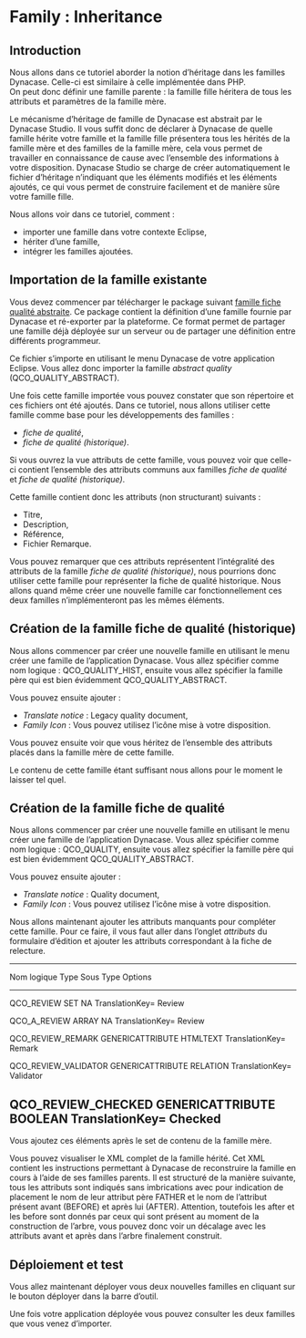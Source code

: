 # Family : Inheritance

## Introduction

Nous allons dans ce tutoriel aborder la notion d’héritage dans les
familles Dynacase. Celle-ci est similaire à celle implémentée dans
PHP.  
On peut donc définir une famille parente : la famille fille
héritera de tous les attributs et paramètres de la famille mère.

Le mécanisme d’héritage de famille de Dynacase est abstrait par le
Dynacase Studio. Il vous suffit donc de déclarer à Dynacase de
quelle famille hérite votre famille et la famille fille présentera
tous les hérités de la famille mère et des familles de la famille
mère, cela vous permet de travailler en connaissance de cause avec
l’ensemble des informations à votre disposition. Dynacase Studio se
charge de créer automatiquement le fichier d’héritage n’indiquant
que les éléments modifiés et les éléments ajoutés, ce qui vous
permet de construire facilement et de manière sûre votre famille
fille.

Nous allons voir dans ce tutoriel, comment :

-   importer une famille dans votre contexte Eclipse,
-   hériter d’une famille,
-   intégrer les familles ajoutées.

## Importation de la famille existante

Vous devez commencer par télécharger le package suivant
[famille fiche qualité abstraite](http://dynacase.org/tuto/family_abstract_quality.dcs).
Ce package contient la définition d’une famille fournie par
Dynacase et ré-exporter par la plateforme. Ce format permet de
partager une famille déjà déployée sur un serveur ou de partager
une définition entre différents programmeur.

Ce fichier s’importe en utilisant le menu Dynacase de votre
application Eclipse. Vous allez donc importer la famille
*abstract quality* (QCO\_QUALITY\_ABSTRACT).

Une fois cette famille importée vous pouvez constater que son
répertoire et ces fichiers ont été ajoutés. Dans ce tutoriel, nous
allons utiliser cette famille comme base pour les développements
des familles :

-   *fiche de qualité*,
-   *fiche de qualité (historique)*.

Si vous ouvrez la vue attributs de cette famille, vous pouvez voir
que celle-ci contient l’ensemble des attributs communs aux familles
*fiche de qualité* et *fiche de qualité (historique)*.

Cette famille contient donc les attributs (non structurant)
suivants :

-   Titre,
-   Description,
-   Référence,
-   Fichier Remarque.

Vous pouvez remarquer que ces attributs représentent l’intégralité
des attributs de la famille *fiche de qualité (historique)*, nous
pourrions donc utiliser cette famille pour représenter la fiche de
qualité historique. Nous allons quand même créer une nouvelle
famille car fonctionnellement ces deux familles n’implémenteront
pas les mêmes éléments.

## Création de la famille fiche de qualité (historique)

Nous allons commencer par créer une nouvelle famille en utilisant
le menu créer une famille de l’application Dynacase. Vous allez
spécifier comme nom logique : QCO\_QUALITY\_HIST, ensuite vous
allez spécifier la famille père qui est bien évidemment
QCO\_QUALITY\_ABSTRACT.

Vous pouvez ensuite ajouter :

-   *Translate notice* : Legacy quality document,
-   *Family Icon* : Vous pouvez utilisez l’icône mise à votre
    disposition.

Vous pouvez ensuite voir que vous héritez de l’ensemble des
attributs placés dans la famille mère de cette famille.

Le contenu de cette famille étant suffisant nous allons pour le
moment le laisser tel quel.

## Création de la famille fiche de qualité

Nous allons commencer par créer une nouvelle famille en utilisant
le menu créer une famille de l’application Dynacase. Vous allez
spécifier comme nom logique : QCO\_QUALITY, ensuite vous allez
spécifier la famille père qui est bien évidemment
QCO\_QUALITY\_ABSTRACT.

Vous pouvez ensuite ajouter :

-   *Translate notice* : Quality document,
-   *Family Icon* : Vous pouvez utilisez l’icône mise à votre
    disposition.

Nous allons maintenant ajouter les attributs manquants pour
compléter cette famille. Pour ce faire, il vous faut aller dans
l’onglet *attributs* du formulaire d’édition et ajouter les
attributs correspondant à la fiche de relecture.

  -----------------------------------------------------------------------
  Nom logique             Type                Sous Type       Options        
  ----------------------- ------------------- ----------- ---------------
  QCO\_REVIEW             SET                 NA          TranslationKey=
                                                              Review         
  
  QCO\_A\_REVIEW          ARRAY               NA          TranslationKey=
                                                              Review         
  
  QCO\_REVIEW\_REMARK     GENERICATTRIBUTE    HTMLTEXT    TranslationKey=
                                                              Remark         
  
  QCO\_REVIEW\_VALIDATOR  GENERICATTRIBUTE    RELATION    TranslationKey=
                                                             Validator      
  
  QCO\_REVIEW\_CHECKED    GENERICATTRIBUTE    BOOLEAN     TranslationKey=
                                                              Checked        
  -----------------------------------------------------------------------

Vous ajoutez ces éléments après le set de contenu de la famille
mère.

Vous pouvez visualiser le XML complet de la famille hérité. Cet XML
contient les instructions permettant à Dynacase de reconstruire la
famille en cours à l’aide de ses familles parents. Il est structuré
de la manière suivante, tous les attributs sont indiqués sans
imbrications avec pour indication de placement le nom de leur
attribut père FATHER et le nom de l’attribut présent avant (BEFORE)
et après lui (AFTER). Attention, toutefois les after et les before
sont donnés par ceux qui sont présent au moment de la construction
de l’arbre, vous pouvez donc voir un décalage avec les attributs
avant et après dans l’arbre finalement construit.

## Déploiement et test

Vous allez maintenant déployer vous deux nouvelles familles en
cliquant sur le bouton déployer dans la barre d’outil.

Une fois votre application déployée vous pouvez consulter les deux
familles que vous venez d’importer.




